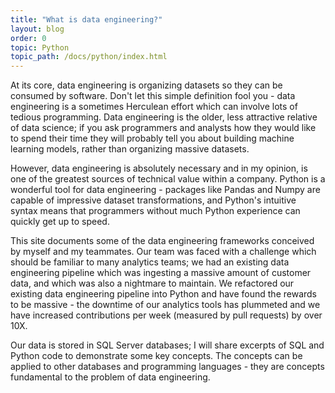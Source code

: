 ```yaml
---
title: "What is data engineering?"
layout: blog
order: 0
topic: Python
topic_path: /docs/python/index.html
---
```

At its core, data engineering is organizing datasets so they can be consumed by software. Don't let this simple definition fool you - data engineering is a sometimes Herculean effort which can involve lots of tedious programming. Data engineering is the older, less attractive relative of data science; if you ask programmers and analysts how they would like to spend their time they will probably tell you about building machine learning models, rather than organizing massive datasets.


However, data engineering is absolutely necessary and in my opinion, is one of the greatest sources of technical value within a company. Python is a wonderful tool for data engineering - packages like Pandas and Numpy are capable of impressive dataset transformations, and Python's intuitive syntax means that programmers without much Python experience can quickly get up to speed.

This site documents some of the data engineering frameworks conceived by myself and my teammates. Our team was faced with a challenge which should be familiar to many analytics teams; we had an existing data engineering pipeline which was ingesting a massive amount of customer data, and which was also a nightmare to maintain. We refactored our existing data engineering pipeline into Python and have found the rewards to be massive - the downtime of our analytics tools has plummeted and we have increased contributions per week (measured by pull requests) by over 10X.

Our data is stored in SQL Server databases; I will share excerpts of SQL and Python code to demonstrate some key concepts. The concepts can be applied to other databases and programming languages - they are concepts fundamental to the problem of data engineering.